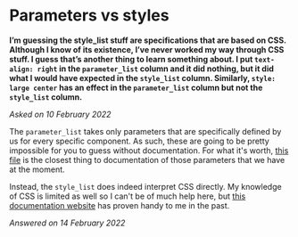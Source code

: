 # Parameters vs styles

**I’m guessing the style_list stuff are specifications that are based on CSS. Although I know of its existence, I’ve never worked my way through CSS stuff. I guess that’s another thing to learn something about. I put `text-align: right` in the `parameter_list` column and it did nothing, but it did what I would have expected in the `style_list` column. Similarly, `style: large center` has an effect in the `parameter_list` column but not the `style_list` column.**

_Asked on 10 February 2022_

The `parameter_list` takes only parameters that are specifically defined by us for every specific component. As such, these are going to be pretty impossible for you to guess without documentation. For what it's worth, [this file](https://github.com/IDEMSInternational/parenting-app-ui/blob/master/documentation/docs/authors/template-component-parameter-list.md) is the closest thing to documentation of those parameters that we have at the moment.  

Instead, the `style_list` does indeed interpret CSS directly. My knowledge of CSS is limited as well so I can't be of much help here, but [this documentation website](https://www.w3schools.com/cssref/default.asp) has proven handy to me in the past. 

_Answered on 14 February 2022_